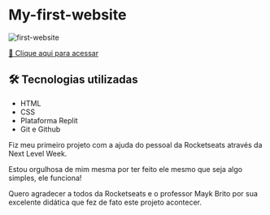 # My-first-website

![first-website](https://user-images.githubusercontent.com/87386806/190865722-cdc60b2b-ee77-4941-b4c1-1895cffd9f1a.png)

[🔗 Clique aqui para acessar](https://alessfelix.github.io/My-first-website/)

## 🛠 Tecnologias utilizadas

- HTML
- CSS
- Plataforma Replit
- Git e Github


Fiz meu primeiro projeto com a ajuda do pessoal da Rocketseats através da Next Level Week.

Estou orgulhosa de mim mesma por ter feito ele mesmo que seja algo simples, ele funciona!

Quero agradecer a todos da Rocketseats e o professor Mayk Brito por sua excelente didática que fez de fato este projeto acontecer.





